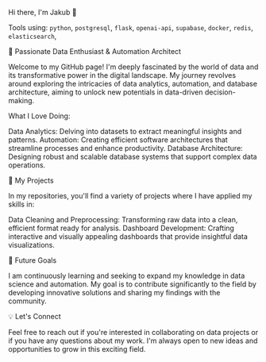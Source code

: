 Hi there, I'm Jakub 👋

Tools using:
`python`, `postgresql`, `flask`, `openai-api`, `supabase`, `docker`, `redis`, `elasticsearch`, 

🌱 Passionate Data Enthusiast & Automation Architect

Welcome to my GitHub page! I'm deeply fascinated by the world of data and its transformative power in the digital landscape. My journey revolves around exploring the intricacies of data analytics, automation, and database architecture, aiming to unlock new potentials in data-driven decision-making.

What I Love Doing:

Data Analytics: Delving into datasets to extract meaningful insights and patterns.
Automation: Creating efficient software architectures that streamline processes and enhance productivity.
Database Architecture: Designing robust and scalable database systems that support complex data operations.

🚀 My Projects

In my repositories, you'll find a variety of projects where I have applied my skills in:

Data Cleaning and Preprocessing: Transforming raw data into a clean, efficient format ready for analysis.
Dashboard Development: Crafting interactive and visually appealing dashboards that provide insightful data visualizations.

🎯 Future Goals

I am continuously learning and seeking to expand my knowledge in data science and automation. My goal is to contribute significantly to the field by developing innovative solutions and sharing my findings with the community.

💡 Let's Connect

Feel free to reach out if you're interested in collaborating on data projects or if you have any questions about my work. I'm always open to new ideas and opportunities to grow in this exciting field.


